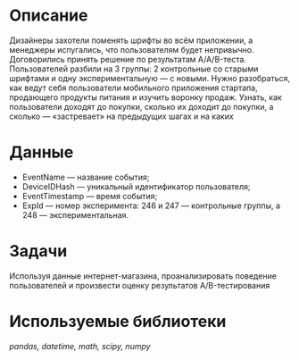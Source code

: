 # Описание
Дизайнеры захотели поменять шрифты во всём приложении, а менеджеры испугались, что пользователям будет непривычно. Договорились принять решение по результатам A/A/B-теста. Пользователей разбили на 3 группы: 2 контрольные со старыми шрифтами и одну экспериментальную — с новыми. Нужно разобраться, как ведут себя пользователи мобильного приложения стартапа, продающего продукты питания и изучить воронку продаж. Узнать, как пользователи доходят до покупки, сколько их доходит до покупки, а сколько — «застревает» на предыдущих шагах и на каких
# Данные
- EventName — название события;
- DeviceIDHash — уникальный идентификатор пользователя;
- EventTimestamp — время события;
- ExpId — номер эксперимента: 246 и 247 — контрольные группы, а 248 — экспериментальная.
# Задачи
Используя данные интернет-магазина, проанализировать поведение пользователей и произвести оценку результатов A/B-тестирования
# Используемые библиотеки
*pandas, datetime, math, scipy, numpy*

